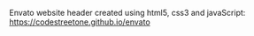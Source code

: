 Envato website header created using html5, css3 and javaScript: https://codestreetone.github.io/envato
